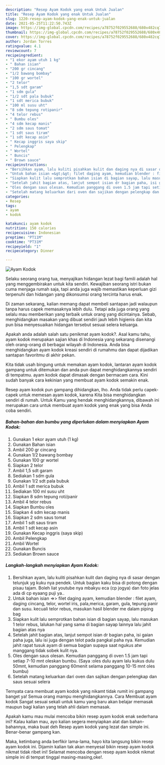 ```yaml
---
description: "Resep Ayam Kodok yang enak Untuk Jualan"
title: "Resep Ayam Kodok yang enak Untuk Jualan"
slug: 1220-resep-ayam-kodok-yang-enak-untuk-jualan
date: 2021-05-25T11:22:50.743Z
image: https://img-global.cpcdn.com/recipes/a78752f029552688/680x482cq70/ayam-kodok-foto-resep-utama.jpg
thumbnail: https://img-global.cpcdn.com/recipes/a78752f029552688/680x482cq70/ayam-kodok-foto-resep-utama.jpg
cover: https://img-global.cpcdn.com/recipes/a78752f029552688/680x482cq70/ayam-kodok-foto-resep-utama.jpg
author: Jordan Torres
ratingvalue: 4.1
reviewcount: 7
recipeingredient:
- "1 ekor ayam utuh 1 kg"
- " Bahan isian"
- "200 gr cincang"
- "1/2 bawang bombay"
- "100 gr wortel"
- "2 telor"
- "1,5 sdt garam"
- "1 sdm gula"
- "1/2 sdt pala bubuk"
- "1 sdt merica bubuk"
- "100 ml susu uht"
- "8 sdm tepung rotipanir"
- "4 telor rebus"
- " Bumbu oles"
- "4 sdm kecap manis"
- "2 sdm saus tomat"
- "1 sdt saus tiram"
- "1 sdt kecap asin"
- " Kecap inggris saya skip"
- " Pelengkap"
- " Wortel"
- " Buncis"
- " Brown sauce"
recipeinstructions:
- "Bersihkan ayam, lalu kuliti pisahkan kulit dan daging nya di sasar dengan telunjuk yg kuku nya pendek. Untuk bagian kaku bisa di potong dengan pisau tajam. Boleh liat youtube nya mbakyu eca (cp jogya) dan foto jelas ada di cp eyaang puji ya.."
- "Untuk bahan isian =&gt;&gt; filet daging ayam, kemudian blender : filet ayam, daging cincang, telor, wortel iris, pala,merica, garam, gula, tepung panir dan susu. kecuali telor rebus, masukan hasil blender me dalam piping bag"
- "Siapkan kulit lalu semprotkan bahan isian di bagian sayap, lalu masukan 1 telor rebus, lalukan hal yang sama di bagian sayap lainnya lalu jahit bagian atas nya"
- "Setelah jahit bagian atas, lanjut sempot isian dr bagian paha, isi gaian paha juga, lalu isi juga dengan telot pada pangkal paha nya. Kemudian jahit rapat tusuk ayam di semua bagian supaya saat ngukus atw manggang tidak sobek kulit nya."
- "Oles dengan saus olesan. Kemudian panggang di oven 1.5 jam tapi setiap 7-10 mnt oleskan bumbu. (Saya :oles dulu ayam lalu kukus dulu 50mnt, kemudian panggang 60menit selama panggang 10-15 mnt oles bumbu)"
- "Setelah matang keluarkan dari oven dan sajikan dengan pelengkap dan saus sesuai selera"
categories:
- Resep
tags:
- ayam
- kodok

katakunci: ayam kodok 
nutrition: 150 calories
recipecuisine: Indonesian
preptime: "PT11M"
cooktime: "PT31M"
recipeyield: "1"
recipecategory: Dinner

---
```



![Ayam Kodok](https://img-global.cpcdn.com/recipes/a78752f029552688/680x482cq70/ayam-kodok-foto-resep-utama.jpg)

Selaku seorang orang tua, menyajikan hidangan lezat bagi famili adalah hal yang menggembirakan untuk kita sendiri. Kewajiban seorang istri bukan cuma menjaga rumah saja, tapi anda juga wajib memastikan keperluan gizi terpenuhi dan hidangan yang dikonsumsi orang tercinta harus enak.

Di zaman  sekarang, kalian memang dapat membeli santapan jadi walaupun tanpa harus capek memasaknya lebih dulu. Tetapi ada juga orang yang selalu mau memberikan yang terbaik untuk orang yang dicintainya. Sebab, menghidangkan masakan yang dibuat sendiri jauh lebih higienis dan kita pun bisa menyesuaikan hidangan tersebut sesuai selera keluarga. 



Apakah anda adalah salah satu penikmat ayam kodok?. Asal kamu tahu, ayam kodok merupakan sajian khas di Indonesia yang sekarang disenangi oleh orang-orang di berbagai wilayah di Indonesia. Anda bisa menghidangkan ayam kodok kreasi sendiri di rumahmu dan dapat dijadikan santapan favoritmu di akhir pekan.

Kita tidak usah bingung untuk memakan ayam kodok, lantaran ayam kodok gampang untuk ditemukan dan anda pun dapat menghidangkannya sendiri di tempatmu. ayam kodok dapat dimasak dengan bermacam cara. Kini sudah banyak cara kekinian yang membuat ayam kodok semakin enak.

Resep ayam kodok pun gampang dihidangkan, lho. Anda tidak perlu capek-capek untuk memesan ayam kodok, karena Kita bisa menghidangkan sendiri di rumah. Untuk Kamu yang hendak menghidangkannya, dibawah ini merupakan cara untuk membuat ayam kodok yang enak yang bisa Anda coba sendiri.

<!--inarticleads1-->

##### Bahan-bahan dan bumbu yang diperlukan dalam menyiapkan Ayam Kodok:

1. Gunakan 1 ekor ayam utuh (1 kg)
1. Gunakan  Bahan isian
1. Ambil 200 gr cincang
1. Gunakan 1/2 bawang bombay
1. Gunakan 100 gr wortel
1. Siapkan 2 telor
1. Ambil 1,5 sdt garam
1. Sediakan 1 sdm gula
1. Gunakan 1/2 sdt pala bubuk
1. Ambil 1 sdt merica bubuk
1. Sediakan 100 ml susu uht
1. Siapkan 8 sdm tepung roti/panir
1. Ambil 4 telor rebus
1. Siapkan  Bumbu oles
1. Siapkan 4 sdm kecap manis
1. Siapkan 2 sdm saus tomat
1. Ambil 1 sdt saus tiram
1. Ambil 1 sdt kecap asin
1. Gunakan  Kecap inggris (saya skip)
1. Ambil  Pelengkap
1. Ambil  Wortel
1. Gunakan  Buncis
1. Sediakan  Brown sauce




<!--inarticleads2-->

##### Langkah-langkah menyiapkan Ayam Kodok:

1. Bersihkan ayam, lalu kuliti pisahkan kulit dan daging nya di sasar dengan telunjuk yg kuku nya pendek. Untuk bagian kaku bisa di potong dengan pisau tajam. Boleh liat youtube nya mbakyu eca (cp jogya) dan foto jelas ada di cp eyaang puji ya..
1. Untuk bahan isian =&gt;&gt; filet daging ayam, kemudian blender : filet ayam, daging cincang, telor, wortel iris, pala,merica, garam, gula, tepung panir dan susu. kecuali telor rebus, masukan hasil blender me dalam piping bag
1. Siapkan kulit lalu semprotkan bahan isian di bagian sayap, lalu masukan 1 telor rebus, lalukan hal yang sama di bagian sayap lainnya lalu jahit bagian atas nya
1. Setelah jahit bagian atas, lanjut sempot isian dr bagian paha, isi gaian paha juga, lalu isi juga dengan telot pada pangkal paha nya. Kemudian jahit rapat tusuk ayam di semua bagian supaya saat ngukus atw manggang tidak sobek kulit nya.
1. Oles dengan saus olesan. Kemudian panggang di oven 1.5 jam tapi setiap 7-10 mnt oleskan bumbu. (Saya :oles dulu ayam lalu kukus dulu 50mnt, kemudian panggang 60menit selama panggang 10-15 mnt oles bumbu)
1. Setelah matang keluarkan dari oven dan sajikan dengan pelengkap dan saus sesuai selera




Ternyata cara membuat ayam kodok yang nikamt tidak rumit ini gampang banget ya! Semua orang mampu menghidangkannya. Cara Membuat ayam kodok Sangat sesuai sekali untuk kamu yang baru akan belajar memasak maupun bagi kalian yang telah ahli dalam memasak.

Apakah kamu mau mulai mencoba bikin resep ayam kodok enak sederhana ini? Kalau kalian mau, ayo kalian segera menyiapkan alat dan bahan-bahannya, maka buat deh Resep ayam kodok yang lezat dan simple ini. Benar-benar gampang kan. 

Maka, ketimbang anda berfikir lama-lama, hayo kita langsung bikin resep ayam kodok ini. Dijamin kalian tak akan menyesal bikin resep ayam kodok nikmat tidak ribet ini! Selamat mencoba dengan resep ayam kodok nikmat simple ini di tempat tinggal masing-masing,oke!.

